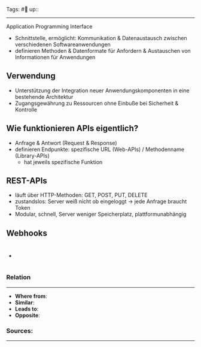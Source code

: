 Tags: #🌱
up:: 

---
Application Programming Interface
- Schnittstelle, ermöglicht: Kommunikation & Datenaustausch zwischen verschiedenen Softwareanwendungen
- definieren Methoden & Datenformate für Anfordern & Austauschen von Informationen für Anwendungen


## Verwendung
- Unterstützung der Integration neuer Anwendungskomponenten in eine bestehende Architektur
- Zugangsgewährung zu Ressourcen ohne Einbuße bei Sicherheit & Kontrolle

## Wie funktionieren APIs eigentlich?
- Anfrage & Antwort (Request & Response)
- definieren Endpunkte: spezifische URL (Web-APIs) / Methodenname (Library-APIs)
	- hat jeweils spezifische Funktion

## REST-APIs
- läuft über HTTP-Methoden: GET, POST, PUT, DELETE
- zustandslos: Server weiß nicht ob eingeloggt -> jede Anfrage braucht Token
- Modular, schnell, Server weniger Speicherplatz, plattformunabhängig


## Webhooks
- #


### Relation
---
- **Where from**:  
- **Similar**: 
- **Leads to**: 
- **Opposite**: 
### Sources:
---
